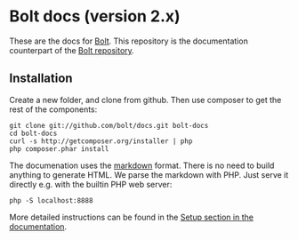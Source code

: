 Bolt docs (version 2.x)
================================

These are the docs for [Bolt](http://bolt.cm/). This repository is the
documentation counterpart of the [Bolt repository](https://github.com/bolt/bolt).

Installation
------------

Create a new folder, and clone from github. Then use composer to get the rest of
the components:

	git clone git://github.com/bolt/docs.git bolt-docs
	cd bolt-docs
	curl -s http://getcomposer.org/installer | php
	php composer.phar install

The documenation uses the [markdown](http://daringfireball.net/projects/markdown/) format.
There is no need to build anything to generate HTML. We parse the markdown with PHP.
Just serve it directly e.g. with the builtin PHP web server: 

	php -S localhost:8888

More detailed instructions can be found in the [Setup section in the documentation](http://docs.bolt.cm/installation).
